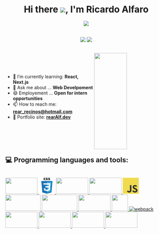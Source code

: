<h1 align="center">Hi there <img src="https://raw.githubusercontent.com/iampavangandhi/iampavangandhi/master/gifs/Hi.gif" width="30px">, I'm Ricardo Alfaro</h1>

<div align="center">
  <img src="https://user-images.githubusercontent.com/25288970/95796899-50d4db00-0cab-11eb-85cf-b533d903c522.png" />
</div>

<br />

<p align="center">
  <a href="https://twitter.com/rear_alf"><img src="https://img.shields.io/twitter/follow/@rear_alf?style=social" /></a>
  <a href="https://github.com/rearalf"><img src="https://img.shields.io/github/followers/rearalf?label=follow&style=social" /></a>
</p>

<br />

<img src="https://github-readme-stats.vercel.app/api/top-langs/?username=rearalf&theme=algolia" align="right" height="300px" width="45%" />

<br />
<br />
<br />

- 🌱 I’m currently learning: **React, Next.js**
- 💬 Ask me about ... **Web Develpoment**
- 😄 Employement ... **Open for intern opportunities**
- 📫 How to reach me: **rear_recinos@hotmail.com**
- 🎯 Portfolio site: **[rearAlf.dev](https://rearalf.rearalf.vercel.app/)**

<br />
<br />
<br />
<br />

## 💻 Programming languages and tools:

<br />
<a href="https://www.w3schools.com/html/default.asp">
  <img width="100" height="50" src="https://www.vectorlogo.zone/logos/w3_html5/w3_html5-ar21.svg">
</a>
<a href="https://www.w3schools.com/css/">
  <img width="50" height="50" src="https://raw.githubusercontent.com/github/explore/80688e429a7d4ef2fca1e82350fe8e3517d3494d/topics/css/css.png">
</a>
<a href="https://sass-lang.com/">
  <img width="100" height="50" src="https://www.vectorlogo.zone/logos/sass-lang/sass-lang-ar21.svg">
</a>
<a href="https://v5.getbootstrap.com/">
  <img width="100" height="50" src="https://www.vectorlogo.zone/logos/getbootstrap/getbootstrap-ar21.svg">
</a>
<a href="https://www.w3schools.com/js/">
  <img width="50" height="50" src="https://raw.githubusercontent.com/github/explore/80688e429a7d4ef2fca1e82350fe8e3517d3494d/topics/javascript/javascript.png">
</a>
<a href="https://nodejs.org/">
  <img width="110" height="50" src="https://www.vectorlogo.zone/logos/nodejs/nodejs-ar21.svg">
</a>
<a href="https://www.mongodb.com/">
  <img width="110" height="50" src="https://www.vectorlogo.zone/logos/mongodb/mongodb-ar21.svg">
</a>
<a href="https://firebase.google.com/">
  <img width="100" height="50" src="https://www.vectorlogo.zone/logos/firebase/firebase-ar21.svg">
</a>
<a href="https://code.visualstudio.com/">
  <img width="50" height="50" src="https://upload.wikimedia.org/wikipedia/commons/thumb/9/9a/Visual_Studio_Code_1.35_icon.svg/1200px-Visual_Studio_Code_1.35_icon.svg.png">
</a>
<a href="https://webpack.js.org/">
  <img width="100" height="50" src="https://www.vectorlogo.zone/logos/js_webpack/js_webpack-ar21.svg" alt="webpack"/>
</a>
<a href="https://reactjs.org/">
  <img width="100" height="50" src="https://www.vectorlogo.zone/logos/reactjs/reactjs-ar21.svg"/>
</a>
<a href="https://angular.io/">
  <img width="100" height="50" src="https://www.vectorlogo.zone/logos/angular/angular-ar21.svg"/>
</a>
<a href="https://github.com/">
  <img width="100" height="50" src="https://www.vectorlogo.zone/logos/github/github-ar21.svg"/>
</a>
<a href="https://git-scm.com/">
  <img width="100" height="50" src="https://www.vectorlogo.zone/logos/git-scm/git-scm-ar21.svg"/>
</a>

<!--**rearalf/rearalf** is a ✨ _special_ ✨ repository because its `README.md` (this file) appears on your GitHub profile.

Here are some ideas to get you started:

- 🔭 I’m currently working on ...
- 🌱 I’m currently learning ...
- 👯 I’m looking to collaborate on ...
- 🤔 I’m looking for help with ...
- 💬 Ask me about ...
- 📫 How to reach me: ...
- 😄 Pronouns: ...
- ⚡ Fun fact: ...
- 🎯 Portfolio site: ...
-->

